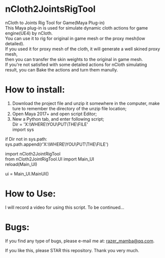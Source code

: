 # nCloth2JointsRigTool
nCloth to Joints Rig Tool for Game(Maya Plug-in)  
This Maya plug-in is used for simulate dynamic cloth actions for game engine(UE4) by nCloth.  
You can use it to rig for original in game mesh or the proxy mesh(low detailed).  
If you used it for proxy mesh of the cloth, it will generate a well skined proxy mesh,  
then you can transfer the skin weights to the original in game mesh.  
If you're not satisfied with some detailed actions for nCloth simulating result, you can Bake the actions and turn them manully.  

# How to install:
1. Download the project file and unzip it somewhere in the computer, make ture to remember the directory of the unzip file location;  
2. Open Maya 2017+ and open script Editor;  
3. New a Python tab, and enter following script;  
Dir = 'X:\WHERE\YOU\PUT\THE\FILE'  
import sys  

if Dir not in sys.path:		
				sys.path.append(r'X:\WHERE\YOU\PUT\THE\FILE') 

import nCloth2JointRigTool  
from nCloth2JointRigTool.UI import Main_UI  
reload(Main_UI)  

ui = Main_UI.MainUI()  

# How to Use:
I will record a video for using this script. To be continued...    

# Bugs:  
If you find any type of bugs, please e-mail me at: razer_mamba@qq.com.    
    
If you like this, please STAR this repository. Thank you very much.    
